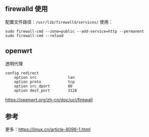 
## firewalld 使用

配置文件路径：`/usr/lib/firewalld/services/`
使用：

```
sudo firewall-cmd --zone=public --add-service=http --permanent
sudo firewall-cmd --reload
```

## openwrt
透明代理
```
config redirect
	option src              lan
	option proto            tcp
	option src_dport        80
	option dest_port        3128
```

https://openwrt.org/zh-cn/doc/uci/firewall


## 参考
更多：https://linux.cn/article-8098-1.html